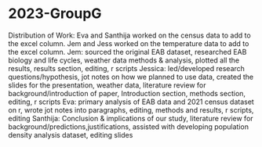 # 2023-GroupG
Distribution of Work:
Eva and Santhija worked on the census data to add to the excel column. 
Jem and Jess worked on the temperature data to add to the excel column. 
Jem: sourced the original EAB dataset, researched EAB biology and life cycles, weather data methods & analysis, plotted all the results, results section, editing, r scripts
Jessica: led/developed research questions/hypothesis, jot notes on how we planned to use data, created the slides for the presentation, weather data, literature review for background/introduction of paper, Introduction section, methods section, editing, r scripts
Eva: primary analysis of EAB data and 2021 census dataset on r, wrote jot notes into paragraphs, editing, methods and results, r scripts, editing
Santhija: Conclusion & implications of our study, literature review for background/predictions,justifications, assisted with developing population density analysis dataset, editing slides



